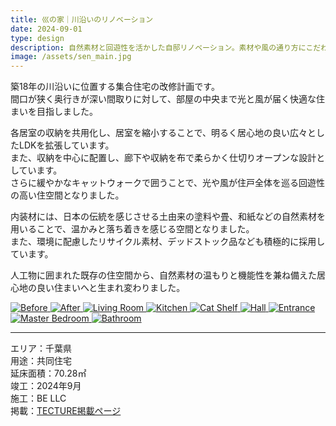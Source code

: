 ```yaml
---
title: 巛の家｜川沿いのリノベーション
date: 2024-09-01
type: design
description: 自然素材と回遊性を活かした自邸リノベーション。素材や風の通り方にこだわった設計です。
image: /assets/sen_main.jpg
---
```


築18年の川沿いに位置する集合住宅の改修計画です。  
間口が狭く奥行きが深い間取りに対して、部屋の中央まで光と風が届く快適な住まいを目指しました。

各居室の収納を共用化し、居室を縮小することで、明るく居心地の良い広々としたLDKを拡張しています。  
また、収納を中心に配置し、廊下や収納を布で柔らかく仕切りオープンな設計としています。  
さらに緩やかなキャットウォークで囲うことで、光や風が住戸全体を巡る回遊性の高い住空間となりました。

内装材には、日本の伝統を感じさせる土由来の塗料や畳、和紙などの自然素材を用いることで、温かみと落ち着きを感じる空間となりました。  
また、環境に配慮したリサイクル素材、デッドストック品なども積極的に採用しています。

人工物に囲まれた既存の住空間から、自然素材の温もりと機能性を兼ね備えた居心地の良い住まいへと生まれ変わりました。

<div class="grid md:grid-cols-3 gap-4 my-8">
  <a href="/assets/d/sen_before.png" class="glightbox" data-gallery="gallery" data-title="Before">
    <img src="/assets/d/sen_before.png" alt="Before" class="rounded shadow">
  </a>
  <a href="/assets/d/sen_after.png" class="glightbox" data-gallery="gallery" data-title="After">
    <img src="/assets/d/sen_after.png" alt="After" class="rounded shadow">
  </a>
  <a href="/assets/d/sen_ldk.JPG" class="glightbox" data-gallery="gallery" data-title="Living Room">
    <img src="/assets/d/sen_ldk.JPG" alt="Living Room" class="rounded shadow">
  </a>
  <a href="/assets/d/sen_kitchen.JPG" class="glightbox" data-gallery="gallery" data-title="Kitchen">
    <img src="/assets/d/sen_kitchen.JPG" alt="Kitchen" class="rounded shadow">
  </a>
  <a href="/assets/d/sen_catwalk.JPG" class="glightbox" data-gallery="gallery" data-title="Cat Shelf">
    <img src="/assets/d/sen_catwalk.JPG" alt="Cat Shelf" class="rounded shadow">
  </a>
  <a href="/assets/d/sen_corridor.JPG" class="glightbox" data-gallery="gallery" data-title="Hall">
    <img src="/assets/d/sen_corridor.JPG" alt="Hall" class="rounded shadow">
  </a>
  <a href="/assets/d/sen_corridor2.JPG" class="glightbox" data-gallery="gallery" data-title="Entrance">
    <img src="/assets/d/sen_corridor2.JPG" alt="Entrance" class="rounded shadow">
  </a>
  <a href="/assets/d/sen_bedroom.JPG" class="glightbox" data-gallery="gallery" data-title="Master Bedroom">
    <img src="/assets/d/sen_bedroom.JPG" alt="Master Bedroom" class="rounded shadow">
  </a>
  <a href="/assets/d/sen_bathroom.JPG" class="glightbox" data-gallery="gallery" data-title="Bathroom">
    <img src="/assets/d/sen_bathroom.JPG" alt="Bathroom" class="rounded shadow">
  </a>
</div>


---

<div class="grid md:grid-cols-2 gap-4 mt-12 text-sm leading-loose">
  <div><span class="font-semibold">エリア：</span>千葉県</div>
  <div><span class="font-semibold">用途：</span>共同住宅</div>
  <div><span class="font-semibold">延床面積：</span>70.28㎡</div>
  <div><span class="font-semibold">竣工：</span>2024年9月</div>
  <div><span class="font-semibold">施工：</span>BE LLC</div>
  <div><span class="font-semibold">掲載：</span><a href="https://www.tecture.jp/projects/5608" target="_blank" class="underline text-[var(--color-highlight)]">TECTURE掲載ページ</a></div>
</div>
